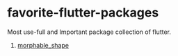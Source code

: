 # favorite-flutter-packages
Most use-full and Important package collection of flutter.

1. [morphable_shape](https://pub.dev/packages/morphable_shape/)
